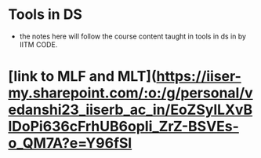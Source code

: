 # Tools in DS 
- the notes here will follow the course content taught in tools in ds in by IITM CODE.
# [link to MLF and MLT](https://iiser-my.sharepoint.com/:o:/g/personal/vedanshi23_iiserb_ac_in/EoZSylLXvBlDoPi636cFrhUB6opIi_ZrZ-BSVEs-o_QM7A?e=Y96fSl

